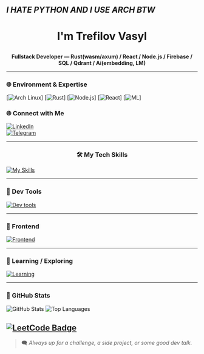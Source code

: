 ## *I HATE PYTHON AND I USE ARCH BTW*
# <p align="center">I'm Trefilov Vasyl</p>

**<p align="center">Fullstack Developer — Rust(wasm/axum) / React / Node.js / Firebase / SQL / Qdrant / Ai(embedding, LM)</p>**

---
### 🌐 Environment & Expertise

[![Arch Linux](https://img.shields.io/badge/OS-ArchLinux-blue?style=for-the-badge&logo=archlinux&logoColor=white)]
[![Rust](https://img.shields.io/badge/Rust-Expert-orange?style=for-the-badge&logo=rust&logoColor=white)]
[![Node.js](https://img.shields.io/badge/Node.js-Expert-green?style=for-the-badge&logo=node.js&logoColor=white)]
[![React](https://img.shields.io/badge/React-Expert-blue?style=for-the-badge&logo=react&logoColor=white)]
[![ML](https://img.shields.io/badge/Machine_Learning-Intermediate-lightgrey?style=for-the-badge&logo=tensorflow&logoColor=white)]

### 🌐 Connect with Me
[![LinkedIn](https://img.shields.io/badge/LinkedIn-0077B5?style=for-the-badge&logo=linkedin&logoColor=white)](https://www.linkedin.com/in/vasya-trefilov-223598317)  
[![Telegram](https://img.shields.io/badge/Telegram-2CA5E0?style=for-the-badge&logo=telegram&logoColor=white)](https://t.me/TrefilovVasyl)  

---

### <p align="center">🛠️ My Tech Skills</p>

[![My Skills](https://skillicons.dev/icons?i=rust,react,nodejs,ts,js,firebase,postgres,mysql,go&theme=dark)](https://skillicons.dev)

---

### 🧰 Dev Tools

[![Dev tools](https://skillicons.dev/icons?i=vscode,git,github,docker,vercel,postman&theme=dark)](https://skillicons.dev)

---

### 🎨 Frontend

[![Frontend](https://skillicons.dev/icons?i=html,css,tailwind,nextjs&theme=dark)](https://skillicons.dev)

---

### 🧠 Learning / Exploring

[![Learning](https://skillicons.dev/icons?i=go,docker&theme=dark)](https://skillicons.dev)

---

### 🧩 GitHub Stats
![GitHub Stats](https://github-readme-stats.vercel.app/api?username=vasyl-trefilov&show_icons=true&theme=radical)
![Top Languages](https://github-readme-stats.vercel.app/api/top-langs/?username=vasyl-trefilov&layout=compact&theme=radical)

[![LeetCode Badge](https://lc.andrewpavlov.org/api/slug/kotogul/badge.svg)](https://lc.andrewpavlov.org/redirect-page/kotogul)
---

> 🗨️ *Always up for a challenge, a side project, or some good dev talk.*


